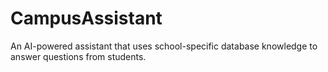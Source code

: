 # CampusAssistant
An AI-powered assistant that uses school-specific database knowledge to answer questions from students.
